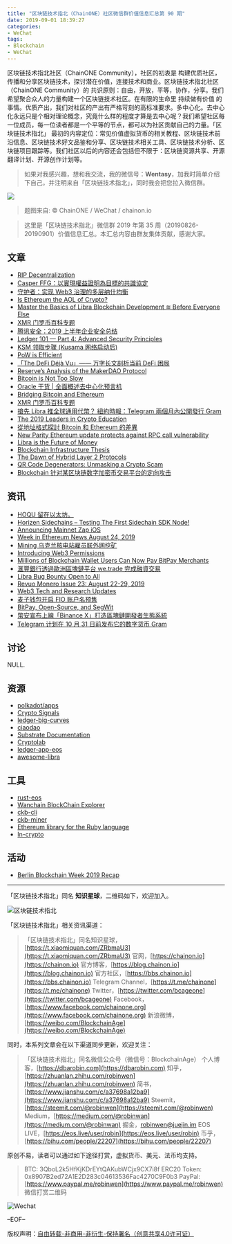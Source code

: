 ```yaml
---
title: "区块链技术指北（ChainONE）社区微信群价值信息汇总第 90 期"
date: 2019-09-01 18:39:27
categories:
- WeChat
tags:
- Blockchain
- WeChat
---
```

区块链技术指北社区（ChainONE Community），社区的初衷是 构建优质社区，传播和分享区块链技术，探讨潜在价值，连接技术和商业。区块链技术指北社区（ChainONE Community）的 共识原则：自由，开放，平等，协作，分享。我们希望聚合众人的力量构建一个区块链技术社区。在有限的生命里 持续做有价值 的事情。优质产出，我们对社区的产出有严格苛刻的高标准要求。多中心化。去中心化永远只是个相对理论概念，究竟什么样的程度才算是去中心呢？我们希望社区每一位成员，每一位读者都是一个平等的节点，都可以为社区贡献自己的力量。「区块链技术指北」 最初的内容定位：常见价值虚拟货币的相关教程、区块链技术前沿信息、区块链技术好文品鉴和分享、区块链技术相关工具、区块链技术分析、区块链项目跟踪等。我们社区以后的内容还会包括但不限于：区块链资源共享、开源翻译计划、开源创作计划等。
<!-- more -->

> 如果对我感兴趣，想和我交流，我的微信号：**Wentasy**，加我时简单介绍下自己，并注明来自「区块链技术指北」，同时我会把您拉入微信群。

![](https://cdn.dbarobin.com/EFxCQjC.png)

> 题图来自: © ChainONE / WeChat / chainon.io

> 这里是「区块链技术指北」微信群 2019 年第 35 周（20190826-20190901）价值信息汇总。本汇总内容由群友集体贡献，感谢大家。

## 文章

* [RIP Decentralization](https://bbs.chainon.io/d/4225)
* [Casper FFG：以實現權益證明為目標的共識協定](https://bbs.chainon.io/d/4226)
* [守护者：实现 Web3 治理的多层纳什均衡](https://bbs.chainon.io/d/4232)
* [Is Ethereum the AOL of Crypto?](https://bbs.chainon.io/d/4233)
* [Master the Basics of Libra Blockchain Development ≋ Before Everyone Else](https://bbs.chainon.io/d/4234)
* [XMR 门罗币百科专题](https://bbs.chainon.io/d/4236)
* [腾讯安全：2019 上半年企业安全总结](https://bbs.chainon.io/d/4238)
* [Ledger 101 — Part 4: Advanced Security Principles](https://bbs.chainon.io/d/4244)
* [KSM 领取步骤 (Kusama 网络启动后)](https://bbs.chainon.io/d/4245)
* [PoW is Efficient](https://bbs.chainon.io/d/4249)
* [「The DeFi Déjà Vu」—— 万字长文剖析当前 DeFi 困局](https://bbs.chainon.io/d/4250)
* [Reserve’s Analysis of the MakerDAO Protocol](https://bbs.chainon.io/d/4251)
* [Bitcoin is Not Too Slow](https://bbs.chainon.io/d/4252)
* [Oracle 干货 | 全面概述去中心化预言机](https://bbs.chainon.io/d/4253)
* [Bridging Bitcoin and Ethereum](https://bbs.chainon.io/d/4254)
* [XMR 门罗币百科专题](https://bbs.chainon.io/d/4256)
* [搶先 Libra 推全球通用代幣？ 紐約時報：Telegram 兩個月內公開發行 Gram](https://bbs.chainon.io/d/4257)
* [The 2019 Leaders in Crypto Education](https://bbs.chainon.io/d/4258)
* [從地址格式探討 Bitcoin 和 Ethereum 的差異](https://bbs.chainon.io/d/4259)
* [New Parity Ethereum update protects against RPC call vulnerability](https://bbs.chainon.io/d/4263)
* [Libra is the Future of Money](https://bbs.chainon.io/d/4265)
* [Blockchain Infrastructure Thesis](https://bbs.chainon.io/d/4267)
* [The Dawn of Hybrid Layer 2 Protocols](https://bbs.chainon.io/d/4268)
* [QR Code Degenerators: Unmasking a Crypto Scam](https://bbs.chainon.io/d/4270)
* [Blockchain 针对某区块链数字加密币交易平台的定向攻击](https://bbs.chainon.io/d/4273)

## 资讯

* [HOQU 留在以太坊。](https://bbs.chainon.io/d/4227)
* [Horizen Sidechains – Testing The First Sidechain SDK Node!](https://bbs.chainon.io/d/4228)
* [Announcing Mainnet Zap iOS](https://bbs.chainon.io/d/4229)
* [Week in Ethereum News  August 24, 2019](https://bbs.chainon.io/d/4230)
* [Mining 乌克兰核电站雇员联外网挖矿](https://bbs.chainon.io/d/4231)
* [Introducing Web3 Permissions](https://bbs.chainon.io/d/4235)
* [Millions of Blockchain Wallet Users Can Now Pay BitPay Merchants](https://bbs.chainon.io/d/4237)
* [滙豐銀行透過歐洲區塊鏈平台 we.trade 完成融資交易](https://bbs.chainon.io/d/4246)
* [Libra Bug Bounty Open to All](https://bbs.chainon.io/d/4255)
* [Revuo Monero Issue 23: August 22-29, 2019](https://bbs.chainon.io/d/4266)
* [Web3 Tech and Research Updates](https://bbs.chainon.io/d/4269)
* [麦子钱包开启 FIO 账户名预售](https://bbs.chainon.io/d/4271)
* [BitPay, Open-Source, and SegWit](https://bbs.chainon.io/d/4272)
* [幣安宣布上線「Binance X」打造區塊鏈開發者生態系統](https://bbs.chainon.io/d/4274)
* [Telegram 计划在 10 月 31 日前发布它的数字货币 Gram](https://bbs.chainon.io/d/4275)

## 讨论

NULL.

## 资源

* [polkadot/apps](https://bbs.chainon.io/d/4239)
* [Crypto Signals](https://bbs.chainon.io/d/4241)
* [ledger-big-curves](https://bbs.chainon.io/d/4242)
* [ciaodao](https://bbs.chainon.io/d/4248)
* [Substrate Documentation](https://bbs.chainon.io/d/4260)
* [Cryptolab](https://bbs.chainon.io/d/4261)
* [ledger-app-eos](https://bbs.chainon.io/d/4276)
* [awesome-libra](https://bbs.chainon.io/d/4278)

## 工具

* [rust-eos](https://bbs.chainon.io/d/4240)
* [Wanchain BlockChain Explorer](https://bbs.chainon.io/d/4243)
* [ckb-cli](https://bbs.chainon.io/d/4247)
* [ckb-miner](https://bbs.chainon.io/d/4262)
* [Ethereum library for the Ruby language](https://bbs.chainon.io/d/4277)
* [ln-crypto](https://bbs.chainon.io/d/4279)

## 活动

* [Berlin Blockchain Week 2019 Recap](https://bbs.chainon.io/d/4264)

***

「区块链技术指北」同名 **知识星球**，二维码如下，欢迎加入。

![区块链技术指北](https://cdn.dbarobin.com/3YzonTR.png)

「区块链技术指北」相关资讯渠道：

> 「区块链技术指北」同名知识星球，[https://t.xiaomiquan.com/ZRbmaU3](https://t.xiaomiquan.com/ZRbmaU3)
> 官网，[https://chainon.io](https://chainon.io)
> 官方博客，[https://blog.chainon.io](https://blog.chainon.io)
> 官方社区，[https://bbs.chainon.io](https://bbs.chainon.io)
> Telegram Channel，[https://t.me/chainone](https://t.me/chainone)
> Twitter，[https://twitter.com/bcageone](https://twitter.com/bcageone)
> Facebook，[https://www.facebook.com/chainone.org](https://www.facebook.com/chainone.org)
> 新浪微博，[https://weibo.com/BlockchainAge](https://weibo.com/BlockchainAge)

同时，本系列文章会在以下渠道同步更新，欢迎关注：

> 「区块链技术指北」同名微信公众号（微信号：BlockchainAge）
> 个人博客，[https://dbarobin.com](https://dbarobin.com)
> 知乎，[https://zhuanlan.zhihu.com/robinwen](https://zhuanlan.zhihu.com/robinwen)
> 简书，[https://www.jianshu.com/c/a37698a12ba9](https://www.jianshu.com/c/a37698a12ba9)
> Steemit，[https://steemit.com/@robinwen](https://steemit.com/@robinwen)
> Medium，[https://medium.com/@robinwan](https://medium.com/@robinwan)
> 掘金，[robinwen@juejin.im](https://juejin.im/user/5673ccae60b2260ee435f89a/posts)
> EOS LIVE，[https://eos.live/user/robin](https://eos.live/user/robin)
> 币乎，[https://bihu.com/people/22207](https://bihu.com/people/22207)

原创不易，读者可以通过如下途径打赏，虚拟货币、美元、法币均支持。

> BTC: 3QboL2k5HfKjKDrEYtQAKubWCjx9CX7i8f
> ERC20 Token: 0x8907B2ed72A1E2D283c04613536Fac4270C9F0b3
> PayPal: [https://www.paypal.me/robinwen](https://www.paypal.me/robinwen)
> 微信打赏二维码

![Wechat](https://cdn.dbarobin.com/SzoNl5b.jpg)

–EOF–

版权声明：[自由转载-非商用-非衍生-保持署名（创意共享4.0许可证）](http://creativecommons.org/licenses/by-nc-nd/4.0/deed.zh)